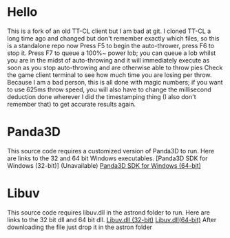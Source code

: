 # Hello
This is a fork of an old TT-CL client but I am bad at git. I cloned TT-CL a long time ago and changed but don't remember exactly which files, so this is a standalone repo now
Press F5 to begin the auto-thrower, press F6 to stop it. Press F7 to queue a 100%~ power lob; you can queue a lob whilst you are in the midst of auto-throwing and it will immediately execute as soon as you stop auto-throwing and are otherwise able to throw pies
Check the game client terminal to see how much time you are losing per throw. Because I am a bad person, this is all done with magic numbers; if you want to use 625ms throw speed, you will also have to change the millisecond deduction done wherever I did the timestamping thing (I also don't remember that) to get accurate results again.

# Panda3D
This source code requires a customized version of Panda3D to run. Here are links to the 32 and 64 bit Windows executables.
[Panda3D SDK for Windows (32-bit)] (Unavailable)
[Panda3D SDK for Windows (64-bit)](https://drive.google.com/file/d/1GIU2yhzY2bkOVUXsncH0rtBFiitMLXOk/view)


# Libuv 
This source code requires libuv.dll in the astrond folder to run. Here are links to the 32 bit dll and 64 bit dll.
[Libuv.dll (32-bit)](https://cdn.discordapp.com/attachments/638485243560460309/640339222682664973/libuv.dll)
[Libuv.dll(64-bit)](https://cdn.discordapp.com/attachments/638485243560460309/640339153346887696/libuv.dll)
After downloading the file just drop it in the astron folder
